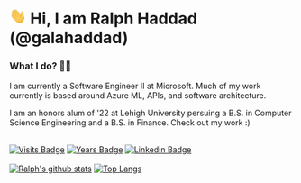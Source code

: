 <h1><img src="https://raw.githubusercontent.com/ABSphreak/ABSphreak/master/gifs/Hi.gif" width="30px"> Hi, I am Ralph Haddad (@galahaddad)</h1>

<h3>What I do? 👨‍💻</h3>
I am currently a Software Engineer II at Microsoft. Much of my work currently is based around Azure ML, APIs, and software architecture.

I am an honors alum of '22 at Lehigh University persuing a B.S. in Computer Science Engineering and a B.S. in Finance. Check out my work :)
<br></br>

[![Visits Badge](https://badges.pufler.dev/visits/galahaddad/galahaddad)](https://badges.pufler.dev)
[![Years Badge](https://badges.pufler.dev/years/galahaddad)](https://badges.pufler.dev)
[![Linkedin Badge](https://img.shields.io/badge/-Ralph%20Haddad-blue?style=social&logo=Linkedin&logoColor=blue&link=https://www.linkedin.com/in/haddad-ralph/)](https://www.linkedin.com/in/haddad-ralph/)
<br></br>
[![Ralph's github stats](https://github-readme-stats.vercel.app/api?username=galahaddad&count_private=true&hide=stars&show_icons=true&hide_border=true&bg_color=2,ffffff,96e3df)](https://github.com/anuraghazra/github-readme-stats) [![Top Langs](https://github-readme-stats.vercel.app/api/top-langs/?username=galahaddad&layout=compact&hide_border=true&bg_color=2,96e3df,ffffff)](https://github.com/anuraghazra/github-readme-stats)
